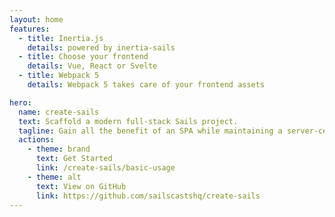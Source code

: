 ```yaml
---
layout: home
features:
  - title: Inertia.js
    details: powered by inertia-sails
  - title: Choose your frontend
    details: Vue, React or Svelte
  - title: Webpack 5
    details: Webpack 5 takes care of your frontend assets

hero:
  name: create-sails
  text: Scaffold a modern full-stack Sails project.
  tagline: Gain all the benefit of an SPA while maintaining a server-centric development
  actions:
    - theme: brand
      text: Get Started
      link: /create-sails/basic-usage
    - theme: alt
      text: View on GitHub
      link: https://github.com/sailscastshq/create-sails
---
```

